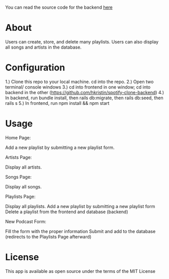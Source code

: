 You can read the source code for the backend [here](https://github.com/hkristin/spotify-clone-backend)

# About 

Users can create, store, and delete many playlists. Users can also display all songs and artists in the database.


# Configuration

1.) Clone this repo to your local machine. cd into the repo.
2.) Open two terminal/ console windows
3.) cd into frontend in one window; cd into backend in the other (https://github.com/hkristin/spotify-clone-backend)
4.) In backend, run bundle install, then rails db:migrate, then rails db:seed, then rails s
5.) In frontend, run npm install && npm start

# Usage

Home Page:

Add a new playlist by submitting a new playlist form.


Artists Page:

Display all artists.

Songs Page:

Display all songs.

Playlists Page:

Display all playlists. 
Add a new playlist by submitting a new playlist form
Delete a playlist from the frontend and database (backend)

New Podcast Form:

Fill the form with the proper information
Submit and add to the database (redirects to the Playlists Page afterward)

# License 

This app is available as open source under the terms of the MIT License
